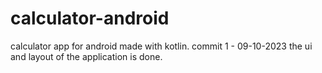# calculator-android
calculator app for android made with kotlin.
commit 1 - 09-10-2023
the ui and layout of the application is done. 

